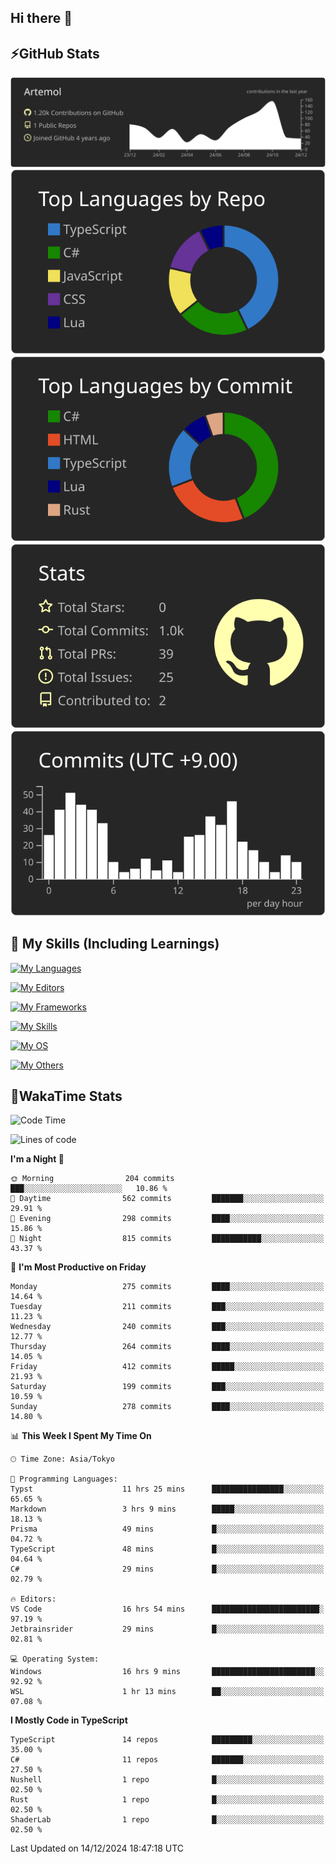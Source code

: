## Hi there 👋
<!--
**Artemol/Artemol** is a ✨ _special_ ✨ repository because its `README.md` (this file) appears on your GitHub profile.

Here are some ideas to get you started:

- 🔭 I’m currently working on ...
- 🌱 I’m currently learning ...
- 👯 I’m looking to collaborate on ...
- 🤔 I’m looking for help with ...
- 💬 Ask me about ...
- 📫 How to reach me: ...
- 😄 Pronouns: ...
- ⚡ Fun fact: ...
-->

## ⚡GitHub Stats
[![](https://raw.githubusercontent.com/Artemol/Artemol/main/profile-summary-card-output/apprentice/0-profile-details.svg)](https://github.com/vn7n24fzkq/github-profile-summary-cards)
[![](https://raw.githubusercontent.com/Artemol/Artemol/main/profile-summary-card-output/apprentice/1-repos-per-language.svg)](https://github.com/vn7n24fzkq/github-profile-summary-cards) [![](https://raw.githubusercontent.com/Artemol/Artemol/main/profile-summary-card-output/apprentice/2-most-commit-language.svg)](https://github.com/vn7n24fzkq/github-profile-summary-cards)
[![](https://raw.githubusercontent.com/Artemol/Artemol/main/profile-summary-card-output/apprentice/3-stats.svg)](https://github.com/vn7n24fzkq/github-profile-summary-cards) [![](https://raw.githubusercontent.com/Artemol/Artemol/main/profile-summary-card-output/apprentice/4-productive-time.svg)](https://github.com/vn7n24fzkq/github-profile-summary-cards)

## 🌱 My Skills (Including Learnings)

<!--
### Languages
-->
[![My Languages](https://skillicons.dev/icons?i=ts,py,cs,dotnet,rust,go,c,matlab,css)](https://skillicons.dev)

<!--
### Editors
-->
[![My Editors](https://skillicons.dev/icons?i=vscode,neovim,vim,visualstudio,idea)](https://skillicons.dev)

<!--
### Frameworks
-->
[![My Frameworks](https://skillicons.dev/icons?i=react,nestjs,vite,tailwind,tauri,electron,remix,nextjs,fastapi)](https://skillicons.dev)

<!--
### Tools
-->
[![My Skills](https://skillicons.dev/icons?i=git,nodejs,docker,unity,postman,bun,discord,cloudflare,bash,prometheus,grafana,obsidian)](https://skillicons.dev)

<!--
### OS
-->
[![My OS](https://skillicons.dev/icons?i=windows,ubuntu)](https://skillicons.dev)

<!--
### Others
-->
[![My Others](https://skillicons.dev/icons?i=github,raspberrypi,gcp)](https://skillicons.dev)

## 💬WakaTime Stats
<!--START_SECTION:waka-->
![Code Time](http://img.shields.io/badge/Code%20Time-356%20hrs%2045%20mins-blue)

![Lines of code](https://img.shields.io/badge/From%20Hello%20World%20I%27ve%20Written-11.5%20million%20lines%20of%20code-blue)

**I'm a Night 🦉** 

```text
🌞 Morning                204 commits         ███░░░░░░░░░░░░░░░░░░░░░░   10.86 % 
🌆 Daytime                562 commits         ███████░░░░░░░░░░░░░░░░░░   29.91 % 
🌃 Evening                298 commits         ████░░░░░░░░░░░░░░░░░░░░░   15.86 % 
🌙 Night                  815 commits         ███████████░░░░░░░░░░░░░░   43.37 % 
```
📅 **I'm Most Productive on Friday** 

```text
Monday                   275 commits         ████░░░░░░░░░░░░░░░░░░░░░   14.64 % 
Tuesday                  211 commits         ███░░░░░░░░░░░░░░░░░░░░░░   11.23 % 
Wednesday                240 commits         ███░░░░░░░░░░░░░░░░░░░░░░   12.77 % 
Thursday                 264 commits         ████░░░░░░░░░░░░░░░░░░░░░   14.05 % 
Friday                   412 commits         █████░░░░░░░░░░░░░░░░░░░░   21.93 % 
Saturday                 199 commits         ███░░░░░░░░░░░░░░░░░░░░░░   10.59 % 
Sunday                   278 commits         ████░░░░░░░░░░░░░░░░░░░░░   14.80 % 
```


📊 **This Week I Spent My Time On** 

```text
🕑︎ Time Zone: Asia/Tokyo

💬 Programming Languages: 
Typst                    11 hrs 25 mins      ████████████████░░░░░░░░░   65.65 % 
Markdown                 3 hrs 9 mins        █████░░░░░░░░░░░░░░░░░░░░   18.13 % 
Prisma                   49 mins             █░░░░░░░░░░░░░░░░░░░░░░░░   04.72 % 
TypeScript               48 mins             █░░░░░░░░░░░░░░░░░░░░░░░░   04.64 % 
C#                       29 mins             █░░░░░░░░░░░░░░░░░░░░░░░░   02.79 % 

🔥 Editors: 
VS Code                  16 hrs 54 mins      ████████████████████████░   97.19 % 
Jetbrainsrider           29 mins             █░░░░░░░░░░░░░░░░░░░░░░░░   02.81 % 

💻 Operating System: 
Windows                  16 hrs 9 mins       ███████████████████████░░   92.92 % 
WSL                      1 hr 13 mins        ██░░░░░░░░░░░░░░░░░░░░░░░   07.08 % 
```

**I Mostly Code in TypeScript** 

```text
TypeScript               14 repos            █████████░░░░░░░░░░░░░░░░   35.00 % 
C#                       11 repos            ███████░░░░░░░░░░░░░░░░░░   27.50 % 
Nushell                  1 repo              █░░░░░░░░░░░░░░░░░░░░░░░░   02.50 % 
Rust                     1 repo              █░░░░░░░░░░░░░░░░░░░░░░░░   02.50 % 
ShaderLab                1 repo              █░░░░░░░░░░░░░░░░░░░░░░░░   02.50 % 
```




 Last Updated on 14/12/2024 18:47:18 UTC
<!--END_SECTION:waka-->
